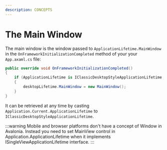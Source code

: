 ```yaml
---
description: CONCEPTS
---
```


# The Main Window

The main window is the window passed to `ApplicationLifetime.MainWindow` in the `OnFrameworkInitializationCompleted` method of your your `App.axaml.cs` file:

```csharp
public override void OnFrameworkInitializationCompleted()
{
    if (ApplicationLifetime is IClassicDesktopStyleApplicationLifetime desktopLifetime)
    {
        desktopLifetime.MainWindow = new MainWindow();
    }
}
```

It can be retrieved at any time by casting `Application.Current.ApplicationLifetime` to `IClassicDesktopStyleApplicationLifetime`.

:::warning
Mobile and browser platforms don't have a concept of Window in Avalonia. Instead you need to set MainView control in Application.ApplicationLifetime when it implements ISingleViewApplicationLifetime interface.
:::

### &#x20;<a href="#show-hide-and-close-a-window" id="show-hide-and-close-a-window"></a>
